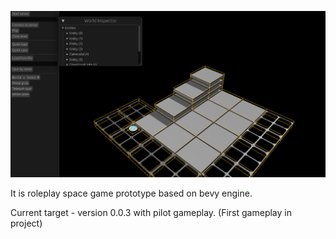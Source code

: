 ![alt text](https://github.com/rewin123/SpaceSandbox/blob/main/project.png?raw=true)

It is roleplay space game prototype based on bevy engine.

Current target - version 0.0.3 with pilot gameplay. (First gameplay in project)
